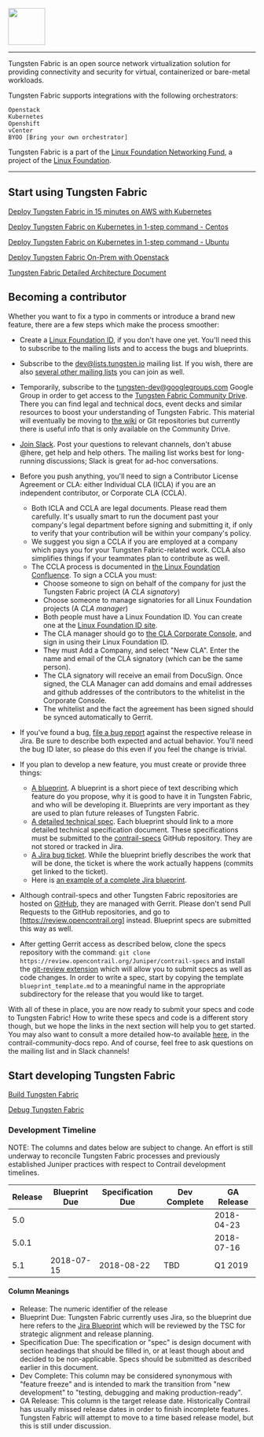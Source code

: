<img src="https://github.com/tungstenfabric/website/raw/master/TungstenFabric_Gradient_RGB-03.png" height="75">

----

Tungsten Fabric is an open source network virtualization solution for
providing connectivity and security for virtual, containerized or
bare-metal workloads.

Tungsten Fabric supports integrations with the following orchestrators:
```
Openstack
Kubernetes
Openshift
vCenter
BYOO [Bring your own orchestrator]
```

Tungsten Fabric is a part of the [Linux Foundation Networking Fund], a project of the [Linux Foundation].


---

## Start using Tungsten Fabric
[Deploy Tungsten Fabric in 15 minutes on AWS with Kubernetes]

[Deploy Tungsten Fabric on Kubernetes in 1-step command - Centos]

[Deploy Tungsten Fabric on Kubernetes in 1-step command - Ubuntu]

[Deploy Tungsten Fabric On-Prem with Openstack]

[Tungsten Fabric Detailed Architecture Document]

## Becoming a contributor

Whether you want to fix a typo in comments or introduce a brand new feature,
there are a few steps which make the process smoother:

* Create a [Linux Foundation ID], if you don't have one yet. You'll need this to subscribe to the mailing lists and to access the bugs and blueprints.

* Subscribe to the [dev@lists.tungsten.io] mailing list. If you wish, there are also [several other mailing lists] you can join as well.

* Temporarily, subscribe to the [tungsten-dev@googlegroups.com] Google Group 
in order to get access to the [Tungsten Fabric Community Drive]. There you can
find legal and technical docs, event decks and similar resources to boost your
understanding of Tungsten Fabric. This material will eventually be moving to
[the wiki] or Git repositories but currently there is useful
info that is only available on the Community Drive.

* [Join Slack]. Post your questions to relevant channels, don't abuse @here,
get help and help others. The mailing list works best for long-running
discussions; Slack is great for ad-hoc conversations.


* Before you push anything, you'll need to sign a Contributor License Agreement 
or CLA: either Individual CLA (ICLA) if you are an independent contributor, or 
Corporate CLA (CCLA). 
    * Both ICLA and CCLA are legal documents.
      Please read them carefully. 
      It's usually smart to run the document past your company's legal 
      department before signing and submitting it, if only to verify
      that your contribution will be within your company's policy.
    * We suggest you sign a CCLA if you are employed at a company 
      which pays you for your Tungsten Fabric-related work. 
      CCLA also simplifies things if your teammates plan to contribute as well. 
    * The CCLA process is documented in [the Linux Foundation Confluence].
      To sign a CCLA you must:
        * Choose someone to sign on behalf of the company for just the Tungsten Fabric project (A *CLA signatory*)
        * Choose someone to manage signatories for all Linux Foundation projects (A *CLA manager*)
        * Both people must have a Linux Foundation ID. You can create one at the [Linux Foundation ID site].
        * The CLA manager should go to [the CLA Corporate Console], and sign in using their Linux Foundation ID.
        * They must Add a Company, and select "New CLA". Enter the name and email of the CLA signatory (which can be the same person).
        * The CLA signatory will receive an email from DocuSign. Once signed, the CLA Manager can add domains and email addresses and github addresses of the contributors to the whitelist in the Corporate Console.
        * The whitelist and the fact the agreement has been signed should be synced automatically to Gerrit.

* If you've found a bug, [file a bug report] against the respective release in
Jira. Be sure to describe both expected and actual behavior. You'll need
the bug ID later, so please do this even if you feel the change is trivial.

* If you plan to develop a new feature, you must create or provide three things:
    * [A blueprint]. A blueprint is a short piece of text describing which feature do you propose, why it is good to have it in Tungsten Fabric, and who will be developing it. Blueprints are very important as they are used to plan future releases of Tungsten Fabric.
    * [A detailed technical spec]. Each blueprint should link to a more detailed technical specification document. These specifications must be submitted to the [contrail-specs] GitHub repository. They are not stored or tracked in Jira.
    * [A Jira bug ticket]. While the blueprint briefly describes the work that will be done, the ticket is where the work actually happens (commits get linked to the ticket).
    * Here is [an example of a complete Jira blueprint].

* Although contrail-specs and other Tungsten Fabric repositories are hosted on
[GitHub], they are managed with Gerrit. Please don't send Pull Requests to the
GitHub repositories, and go to [https://review.opencontrail.org] instead.
Blueprint specs are submitted this way as well.

* After getting Gerrit access as described below, clone the specs repository
with the command:
```git clone https://review.opencontrail.org/Juniper/contrail-specs```
and install the [git-review extension] which will allow you to submit specs as
well as code changes. In order to write a spec, start by copying the template
`blueprint_template.md` to a meaningful name in the appropriate subdirectory
for the release that you would like to target.

With all of these in place, you are now ready to submit your specs and code to
Tungsten Fabric! How to write these specs and code is a different story though,
but we hope the links in the next section will help you to get started. You may
also want to consult a more detailed how-to available [here], in the
contrail-community-docs repo. And of course, feel free to ask questions on the
mailing list and in Slack channels!

## Start developing Tungsten Fabric

[Build Tungsten Fabric]

[Debug Tungsten Fabric]

### Development Timeline

NOTE: The columns and dates below are subject to change. An effort is still
underway to reconcile Tungsten Fabric processes and previously established
Juniper practices with respect to Contrail development timelines.

| Release | Blueprint Due | Specification Due | Dev Complete | GA Release |
| ------- | ------------- | ----------------- | ------------ | ---------- |
|   5.0   |               |                   |              | 2018-04-23 |
|  5.0.1  |               |                   |              | 2018-07-16 |
|   5.1   |  2018-07-15   |     2018-08-22    |     TBD      |    Q1 2019 |

#### Column Meanings
* Release: The numeric identifier of the release
* Blueprint Due: Tungsten Fabric currently uses Jira, so the blueprint
due here refers to the [Jira Blueprint] which will be reviewed by the TSC for strategic alignment and release planning.
* Specification Due: The specification or "spec" is design document with
section headings that should be filled in, or at least though about and decided
to be non-applicable. Specs should be submitted as described earlier in this
document.
* Dev Complete: This column may be considered synonymous with "feature freeze"
and is intended to mark the transition from "new development" to "testing,
debugging and making production-ready".
* GA Release: This column is the target release date. Historically Contrail has
usually missed release dates in order to finish incomplete features. Tungsten
Fabric will attempt to move to a time based release model, but this is still
under discussion.

[(LFN)]: https://www.linuxfoundation.org/projects/networking/
[Deploy Tungsten Fabric in 15 minutes on AWS with Kubernetes]: Tungsten-Fabric-15-minute-deployment-with-k8s-on-AWS.md
[Deploy Tungsten Fabric on Kubernetes in 1-step command - Centos]: Tungsten-Fabric-Centos-one-line-install-on-k8s.md
[Deploy Tungsten Fabric on Kubernetes in 1-step command - Ubuntu]: Tungsten-Fabric-Ubuntu-one-line-install-on-k8s.md
[Deploy Tungsten Fabric On-Prem with Openstack]: https://github.com/Juniper/contrail-ansible-deployer/wiki/Contrail-with-Openstack-Kolla
[Tungsten Fabric Detailed Architecture Document]: Tungsten-Fabric-Architecture.md
[tungsten-dev@googlegroups.com]: https://groups.google.com/forum/#!forum/tungsten-dev
[dev@lists.tungsten.io]: https://lists.tungsten.io/g/dev
[Tungsten Fabric Community Drive]: https://drive.google.com/drive/folders/0AM-bGoKiRBuTUk9PVA
[Join Slack]: https://tungsten.io/slack
[contrail-specs]: https://github.com/Juniper/contrail-specs
[GitHub]: http://github.com/tungstenfabric
[git-review extension]: https://docs.openstack.org/infra/git-review/
[https://review.opencontrail.org]: https://review.opencontrail.org
[Tungsten Fabric Community Drive]: https://drive.google.com/drive/folders/11uNo0C1erBT02_qKmgoXOTDoi3SyewZg
[here]: https://github.com/Juniper/contrail-community-docs/blob/master/Contributor/GettingStarted/getting-started-with-opencontrail-development.md
[Build Tungsten Fabric]: https://github.com/Juniper/contrail-dev-env
[Debug Tungsten Fabric]: https://github.com/Juniper/contrail-ansible-deployer/wiki/Debugging-contrail-code-in-contrail-microservices
[Jira Blueprint]: https://jira.tungsten.io/projects/TFP/issues/TFP-6?filter=allopenissues
[Linux Foundation Networking Fund]: https://www.lfnetworking.org
[Linux Foundation]: http://linuxfoundation.org
[A Jira blueprint]: https://jira.tungsten.io/projects/TFP/issues/TFP-6?filter=allopenissues
[A detailed technical spec]: https://github.com/Juniper/contrail-specs
[A Jira bug ticket]: https://jira.tungsten.io/projects/TFB/issues/TFB-15?filter=allopenissues
[an example of a complete Jira blueprint]: https://jira.tungsten.io/browse/TFP-13
[file a bug report]: https://jira.tungsten.io/projects/TFB/issues/TFB-15?filter=allopenissues
[Linux Foundation ID]: https://identity.linuxfoundation.org
[several other mailing lists]: https://lists.tungsten.io
[A blueprint]: https://jira.tungsten.io/projects/TFP/issues/TFP-6?filter=allopenissues
[the wiki]: https://wiki.tungsten.io
[Linux Foundation ID site]: https://identity.linuxfoundation.org/
[the Linux Foundation Confluence]: https://docs.linuxfoundation.org/display/DOCS/CLA+Roles
[the CLA Corporate Console]: https://corporate.lfcla.com/
